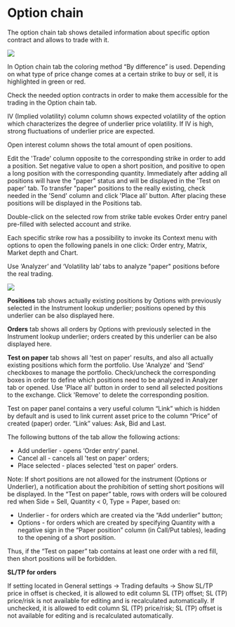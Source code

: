 # Option chain

The option chain tab shows detailed information about specific option contract and allows to trade with it.

![](../../../../.gitbook/assets/opt-chain.png)

In Option chain tab the coloring method “By difference” is used. Depending on what type of price change comes at a certain strike to buy or sell, it is highlighted in green or red.

Check the needed option contracts in order to make them accessible for the trading in the Option chain tab.

IV \(Implied volatility\) column column shows expected volatility of the option which characterizes the degree of underlier price volatility. If IV is high, strong fluctuations of underlier price are expected.

Open interest column shows the total amount of open positions.

Edit the 'Trade' column opposite to the corresponding strike in order to add a position. Set negative value to open a short position, and positive to open a long position with the corresponding quantity. Immediately after adding all positions will have the "paper" status and will be displayed in the 'Test on paper' tab. To transfer "paper" positions to the really existing, check needed in the 'Send' column and click 'Place all' button. After placing these positions will be displayed in the Positions tab.

Double-click on the selected row from strike table evokes Order entry panel pre-filled with selected account and strike.

Each specific strike row has a possibility to invoke its Context menu with options to open the following panels in one click: Order entry, Matrix, Market depth and Chart.

Use ‘Analyzer’ and ‘Volatility lab’ tabs to analyze "paper" positions before the real trading.

![](../../../../.gitbook/assets/3opt.png)

**Positions** tab shows actually existing positions by Options with previously selected in the Instrument lookup underlier; positions opened by this underlier can be also displayed here.

**Orders** tab shows all orders by Options with previously selected in the Instrument lookup underlier; orders created by this underlier can be also displayed here.

**Test on paper** tab shows all 'test on paper' results, and also all actually existing positions which form the portfolio. Use 'Analyze' and 'Send' checkboxes to manage the portfolio. Check/uncheck the corresponding boxes in order to define which positions need to be analyzed in Analyzer tab or opened. Use 'Place all' button in order to send all selected positions to the exchange. Click 'Remove' to delete the corresponding position.

Test on paper panel contains a very useful column “Link” which is hidden by default and is used to link current asset price to the column “Price” of created \(paper\) order. “Link” values: Ask, Bid and Last.

The following buttons of the tab allow the following actions:

* Add underlier - opens ‘Order entry’ panel.
* Cancel all - cancels all 'test on paper' orders;
* Place selected - places selected 'test on paper' orders.

Note: If short positions are not allowed for the instrument \(Options or Underlier\), a notification about the prohibition of setting short positions will be displayed. In the “Test on paper” table, rows with orders will be coloured red when Side = Sell, Quantity &lt; 0, Type = Paper, based on: 

* Underlier - for orders which are created via the “Add underlier” button;
* Options - for orders which are created by specifying Quantity with a negative sign in the “Paper position” column \(in Call/Put tables\), leading to the opening of a short position.

Thus, if the “Test on paper” tab contains at least one order with a red fill, then short positions will be forbidden.

**SL/TP for orders**

If setting located in General settings -&gt; Trading defaults -&gt; Show SL/TP price in offset is checked, it is allowed to edit column SL \(TP\) offset; SL \(TP\) price/risk is not available for editing and is recalculated automatically. If unchecked, it is allowed to edit column SL \(TP\) price/risk; SL \(TP\) offset is not available for editing and is recalculated automatically.

